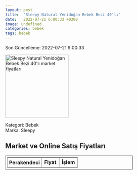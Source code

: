 ```yaml
---
layout: post
title:  "Sleepy Natural Yenidoğan Bebek Bezi 40'lı"
date:   2022-07-21 6:00:33 +0300
image: undefined
categories: bebek
tags: bebek
---
```


Son Güncelleme: 2022-07-21 9:00:33

<img src="undefined" width="200" alt="Sleepy Natural Yenidoğan Bebek Bezi 40'lı market fiyatları" />

Kategori: Bebek
<br />
Marka: Sleepy

<h2>Market ve Online Satış Fiyatları</h2>

<table border="1" style="padding: 5px;width:80%;">
  <tr>
    <td style="padding: 5px;"><strong>Perakendeci</strong></td>
    <td><strong>Fiyat</strong></td>
    <td><strong>İşlem</strong></td>
  </tr>
  
</table>
